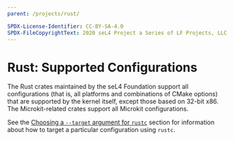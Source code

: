 ```yaml
---
parent: /projects/rust/

SPDX-License-Identifier: CC-BY-SA-4.0
SPDX-FileCopyrightText: 2020 seL4 Project a Series of LF Projects, LLC.
---
```


# Rust: Supported Configurations

The Rust crates maintained by the seL4 Foundation support all configurations (that is, all platforms and combinations of CMake options) that are supported by the kernel itself, except those based on 32-bit x86. The Microkit-related crates support all Microkit configurations.

See the [Choosing a `--target` argument for `rustc`](./how-to-use#target-spec) section for information about how to target a particular configuration using `rustc`.
